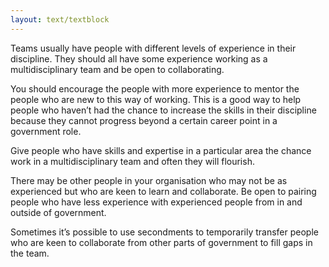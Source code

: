 ```yaml
---
layout: text/textblock
---
```

Teams usually have people with different levels of experience in their discipline. They should all have some experience working as a multidisciplinary team and be open to collaborating.

You should encourage the people with more experience to mentor the people who are new to this way of working. This is a good way to help people who haven’t had the chance to increase the skills in their discipline because they cannot progress beyond a certain career point in a government role.

Give people who have skills and expertise in a particular area the chance work in a multidisciplinary team and often they will flourish.

There may be other people in your organisation who may not be as experienced but who are keen to learn and collaborate. Be open to pairing people who have less experience with experienced people from in and outside of government.

Sometimes it’s possible to use secondments to temporarily transfer people who are keen to collaborate from other parts of government to fill gaps in the team.
